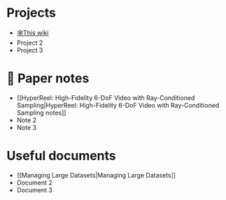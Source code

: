 # Projects
* [🕸️This wiki](this_wiki.md)
* Project 2
* Project 3

# 📜 Paper notes
* [[HyperReel: High-Fidelity 6-DoF Video with Ray-Conditioned Sampling|HyperReel: High-Fidelity 6-DoF Video with Ray-Conditioned Sampling notes]]
* Note 2
* Note 3

# Useful documents
* [[Managing Large Datasets|Managing Large Datasets]]
* Document 2
* Document 3
